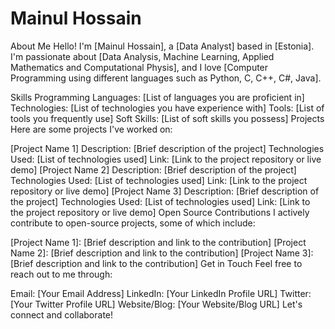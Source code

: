 <h1>Mainul Hossain</h1>

About Me
Hello! I'm [Mainul Hossain], a [Data Analyst] based in [Estonia]. I'm passionate about [Data Analysis, Machine Learning, Applied Mathematics and Computational Physis], and I love [Computer Programming using different languages such as Python, C, C++, C#, Java].

Skills
Programming Languages: [List of languages you are proficient in]
Technologies: [List of technologies you have experience with]
Tools: [List of tools you frequently use]
Soft Skills: [List of soft skills you possess]
Projects
Here are some projects I've worked on:

[Project Name 1]
Description: [Brief description of the project]
Technologies Used: [List of technologies used]
Link: [Link to the project repository or live demo]
[Project Name 2]
Description: [Brief description of the project]
Technologies Used: [List of technologies used]
Link: [Link to the project repository or live demo]
[Project Name 3]
Description: [Brief description of the project]
Technologies Used: [List of technologies used]
Link: [Link to the project repository or live demo]
Open Source Contributions
I actively contribute to open-source projects, some of which include:

[Project Name 1]: [Brief description and link to the contribution]
[Project Name 2]: [Brief description and link to the contribution]
[Project Name 3]: [Brief description and link to the contribution]
Get in Touch
Feel free to reach out to me through:

Email: [Your Email Address]
LinkedIn: [Your LinkedIn Profile URL]
Twitter: [Your Twitter Profile URL]
Website/Blog: [Your Website/Blog URL]
Let's connect and collaborate!

